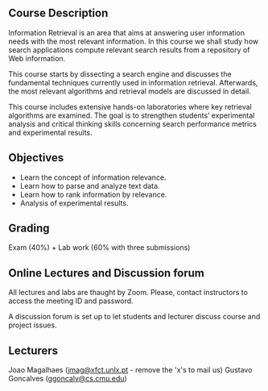 ## Course Description

Information Retrieval is an area that aims at answering user information needs with the most relevant information. In this course we shall study how search applications compute relevant search results from a repository of Web information.

This course starts by dissecting a search engine and discusses the fundamental techniques currently used in information retrieval. Afterwards, the most relevant algorithms and retrieval models are discussed in detail.

This course includes extensive hands-on laboratories where key retrieval algorithms are examined. The goal is to strengthen students’ experimental analysis and critical thinking skills concerning search performance metrics and experimental results.


## Objectives
- Learn the concept of information relevance.
- Learn how to parse and analyze text data.
- Learn how to rank information by relevance.
- Analysis of experimental results.

## Grading
Exam (40%) + Lab work (60% with three submissions)

## Online Lectures and Discussion forum

All lectures and labs are thaught by Zoom. Please, contact instructors to access the meeting ID and password.

A discussion forum is set up to let students and lecturer discuss course and project issues.

## Lecturers
Joao Magalhaes (jmag@xfct.unlx.pt - remove the 'x's to mail us)
Gustavo Goncalves (ggoncalv@cs.cmu.edu)
